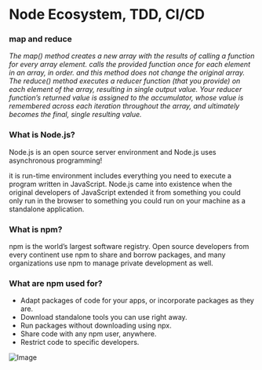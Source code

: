 # Node Ecosystem, TDD, CI/CD


### map and reduce 
*The map() method creates a new array with the results of calling a function for every array element. calls the provided function once for each element in an array, in order. and this method does not change the original array.*
*The reduce() method executes a reducer function (that you provide) on each element of the array, resulting in single output value. Your reducer function’s returned value is assigned to the accumulator, whose value is remembered across each iteration throughout the array, and ultimately becomes the final, single resulting value.*

### What is Node.js?
Node.js is an open source server environment and Node.js uses asynchronous programming!

it is run-time environment includes everything you need to execute a program written in JavaScript.
Node.js came into existence when the original developers of JavaScript extended it from something you could only run in the browser to something you could run on your machine as a standalone application.
### What is npm?
npm is the world’s largest software registry. Open source developers from every continent use npm to share and borrow packages, and many organizations use npm to manage private development as well.

### What are npm used for?

- Adapt packages of code for your apps, or incorporate packages as they are.
- Download standalone tools you can use right away.
- Run packages without downloading using npx.
- Share code with any npm user, anywhere.
- Restrict code to specific developers.

![Image](https://www.hugeserver.com/kb/wp-content/uploads/2017/03/1_hj-_anuWthYZs0x22hE9lA-e1520240360455.png)


